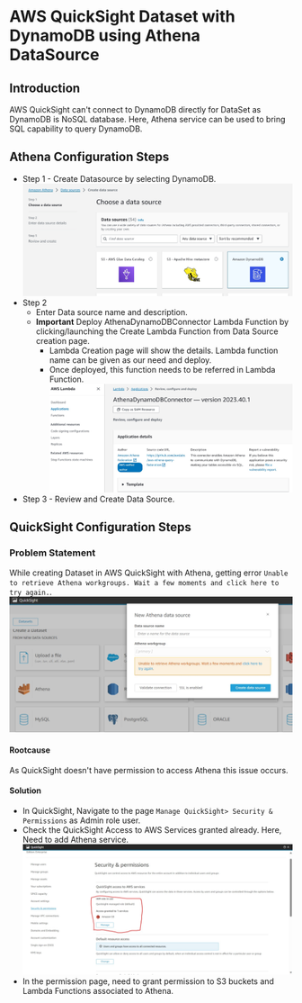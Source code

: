 # AWS QuickSight Dataset with DynamoDB using Athena DataSource

## Introduction
AWS QuickSight can't connect to DynamoDB directly for DataSet as DynamoDB is NoSQL database. Here, Athena service can be used to bring SQL capability to query DynamoDB.

## Athena Configuration Steps
* Step 1 - Create Datasource by selecting DynamoDB.
![](aws-athena-datasource-dynamodb-creation.jpg)
* Step 2
    * Enter Data source name and description. 
    * **Important** Deploy AthenaDynamoDBConnector Lambda Function by clicking/launching the Create Lambda Function from Data Source creation page. 
        * Lambda Creation page will show the details. Lambda function name can be given as our need and deploy.
        * Once deployed, this function needs to be referred in Lambda Function.
![](aws-athena-lambda-dynamodb-connection.jpg) 
* Step 3 - Review and Create Data Source.

## QuickSight Configuration Steps


### Problem Statement
While creating Dataset in AWS QuickSight with Athena, getting error `Unable to retrieve Athena workgroups. Wait a few moments and click here to try again.`. 
![](aws-quicksight-athena-access-issue.jpg) 

#### Rootcause
As QuickSight doesn't have permission to access Athena this issue occurs.   

#### Solution
* In QuickSight, Navigate to the page `Manage QuickSight> Security & Permissions` as Admin role user.
* Check the QuickSight Access to AWS Services granted already. Here, Need to add Athena service.
![](aws-quicksight-permission-management.jpeg)
* In the permission page, need to grant permission to S3 buckets and Lambda Functions associated to Athena.


